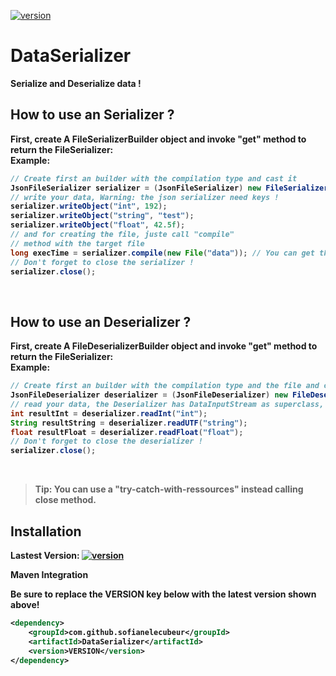 [download]: https://github.com/SofianeLeCubeur/DataSerializer/releases/latest
[version]: 0.0.3
[ ![version][] ][download]

<h1> DataSerializer </h1>

<p>
<strong>Serialize and Deserialize data !<strong>

## How to use an Serializer ?

First, create A FileSerializerBuilder object and invoke "get" method to return the FileSerializer:
<br> Example: <br>
```java
// Create first an builder with the compilation type and cast it
JsonFileSerializer serializer = (JsonFileSerializer) new FileSerializerBuilder().type(CompilationType.JSON).get();
// write your data, Warning: the json serializer need keys !
serializer.writeObject("int", 192);
serializer.writeObject("string", "test");
serializer.writeObject("float", 42.5f);
// and for creating the file, juste call "compile"
// method with the target file
long execTime = serializer.compile(new File("data")); // You can get the time of the building task
// Don't forget to close the serializer !
serializer.close();
```
<br>

## How to use an Deserializer ?

First, create A FileDeserializerBuilder object and invoke "get" method to return the FileSerializer:
<br> Example: <br>
```java
// Create first an builder with the compilation type and the file and cast it
JsonFileDeserializer deserializer = (JsonFileDeserializer) new FileDeserializerBuilder().type(CompilationType.JSON).file(new File("data")).get();
// read your data, the Deserializer has DataInputStream as superclass, Warning: the json deserializer need keys !
int resultInt = deserializer.readInt("int");
String resultString = deserializer.readUTF("string");
float resultFloat = deserializer.readFloat("float");
// Don't forget to close the deserializer !
serializer.close();
```
<br>

> **Tip**: You can use a "try-catch-with-ressources" instead calling close method.

## Installation

Lastest Version:
[ ![version][] ][download]

Maven Integration

Be sure to replace the **VERSION** key below with the latest version shown above!

```xml
<dependency>
    <groupId>com.github.sofianelecubeur</groupId>
    <artifactId>DataSerializer</artifactId>
    <version>VERSION</version>
</dependency>
```

</p>
